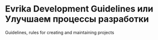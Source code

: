 # Evrika Development Guidelines или Улучшаем процессы разработки
Guidelines, rules for creating and maintaining projects
